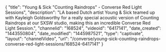 {
    "title": "Young & Sick \"Counting Raindrops\" - Converse Red Light Sessions",
    "description": "LA based Dutch artist Young & Sick teamed up with Kayleigh Goldsworthy for a really special acoustic version of Counting Raindrops at our SXSW studio, making this an incredible Converse Red Light Session.",
    "channelid": "168524",
    "videoid": "6417141",
    "date_created": "1443550804",
    "date_modified": "1445987521",
    "type": "captivate",
    "layout": "channelVideo",
    "url": "\/converse\/young-sick-counting-raindrops-converse-red-light-sessions\/168524-6417141"
}